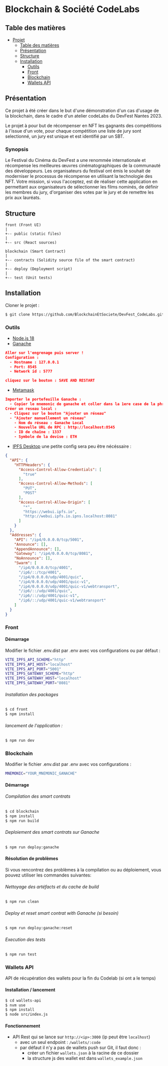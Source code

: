 # Blockchain & Société CodeLabs

## Table des matières
- [Projet](#blockchain--société-codelabs)
  - [Table des matières](#table-des-matières)
  - [Présentation](#presentation)
  - [Structure](#structure)
  - [Installation](#installation)
    - [Outils](#outils)
    - [Front](#front)
    - [Blockchain](#blockchain)
    - [Wallets API](#wallets-api)

<a name="presentation"></a>
## Présentation
Ce projet à été créer dans le but d'une démonstration d'un cas d'usage de la blockchain,
dans le cadre d'un atelier codeLabs du DevFest Nantes 2023.

Le projet à pour but de récompenser en NFT les gagnants des compétitions à l'issue d'un vote, 
pour chaque compétition une liste de jury sont selectionné, un jury est unique et est identifié 
par un SBT.

### Synopsis
Le Festival du Cinéma du DevFest a une renommée internationale et récompense les meilleures œuvres cinématographiques de la communauté des développeurs.
Les organisateurs du festival ont émis le souhait de moderniser le processus de récompense en utilisant la technologie des NFT. Votre mission,
si vous l'acceptez, est de réaliser cette application en permettant aux organisateurs de sélectionner les films nominés,
de définir les membres du jury, d'organiser des votes par le jury et de remettre les prix aux lauréats.

<a name="structure"></a>
## Structure
```
front (Front UI)
|
+-- public (static files)
|
+-- src (React sources)

blockchain (Smart Contract)
|
+-- contracts (Solidity source file of the smart contract)
|
+-- deploy (Deployment script)
|
+-- test (Unit tests)
```

<a name="installation"></a>
## Installation
Cloner le projet :
```bash 
$ git clone https://github.com/BlockchainEtSociete/DevFest_CodeLabs.git
```

<a name="outils"></a>
### Outils
- [Node.js 18](https://nodejs.org/fr/download)
- [Ganache](https://trufflesuite.com/ganache/)
```json
Aller sur l'engrenage puis server !
Configuration :
  - Hostname : 127.0.0.1
  - Port: 8545
  - Network id : 5777

cliquez sur le bouton : SAVE AND RESTART
```
- [Metamask](https://metamask.io/)
```json
Importer le portefeuille Ganache :
  - Copier le mnemonic de ganache et coller dans la 1ere case de la phrase de récupération.
Créer un reseau local : 
  - Cliquez sur le bouton "Ajouter un réseau"
  - "Ajouter manuellement un réseau"
    - Nom du réseau : Ganache Local
    - Nouvelle URL de RPC : http://localhost:8545
    - ID de chaîne : 1337
    - Symbole de la devise : ETH
```
- [IPFS Desktop](https://docs.ipfs.tech/install/ipfs-desktop/)
une petite config sera peu être nécéssaire :
```json
{
  "API": {
    "HTTPHeaders": {
      "Access-Control-Allow-Credentials": [
        "true"
      ],
      "Access-Control-Allow-Methods": [
        "PUT",
        "POST"
      ],
      "Access-Control-Allow-Origin": [
        "*",
        "https://webui.ipfs.io",
        "http://webui.ipfs.io.ipns.localhost:8081"
      ]
    }
  },
  "Addresses": {
    "API": "/ip4/0.0.0.0/tcp/5001",
    "Announce": [],
    "AppendAnnounce": [],
    "Gateway": "/ip4/0.0.0.0/tcp/8081",
    "NoAnnounce": [],
    "Swarm": [
      "/ip4/0.0.0.0/tcp/4001",
      "/ip6/::/tcp/4001",
      "/ip4/0.0.0.0/udp/4001/quic",
      "/ip4/0.0.0.0/udp/4001/quic-v1",
      "/ip4/0.0.0.0/udp/4001/quic-v1/webtransport",
      "/ip6/::/udp/4001/quic",
      "/ip6/::/udp/4001/quic-v1",
      "/ip6/::/udp/4001/quic-v1/webtransport"
    ]
  }
}
```

<a name="front"></a>
### Front
#### Démarrage
Modifier le fichier .env.dist par .env avec vos configurations ou par défaut :
```bash
VITE_IPFS_API_SCHEME="http"
VITE_IPFS_API_HOST="localhost"
VITE_IPFS_API_PORT="5001"
VITE_IPFS_GATEWAY_SCHEME="http"
VITE_IPFS_GATEWAY_HOST="localhost"
VITE_IPFS_GATEWAY_PORT="8081"
```
###### Installation des packages
```bash 
$ cd front
$ npm install
```
###### lancement de l'application :
```bash 
$ npm run dev
```

<a name="blockchain"></a>
### Blockchain

Modifier le fichier .env.dist par .env avec vos configurations :
```bash
MNEMONIC="YOUR_MNEMONIC_GANACHE"
```

#### Démarrage

###### Compilation des smart contrats
```bash
$ cd blockchain
$ npm install
$ npm run build
```

###### Deploiement des smart contrats sur Ganache
```bash
$ npm run deploy:ganache
```

#### Résolution de problèmes

Si vous rencontrez des problèmes à la compilation ou au déploiement, vous pouvez utiliser les commandes suivantes:

###### Nettoyage des artéfacts et du cache de build
```bash
$ npm run clean
```

###### Deploy et reset smart contrat with Ganache (si besoin)
```bash
$ npm run deploy:ganache:reset
```

###### Execution des tests
```bash
$ npm run test
```

<a name="wallets-api"></a>
### Wallets API

API de récupération des wallets pour la fin du Codelab (si ont a le temps)

#### Installation / lancement
```bash
$ cd wallets-api
$ nvm use
$ npm install
$ node src/index.js
```

#### Fonctionnement
- API Rest qui se lance sur `http://<ip>:3000` (ip peut être `localhost`)
  - avec un seul endpoint : `/wallets/:code`
  - par défaut il n'y a pas de wallets push sur Git, il faut donc :
    - créer un fichier `wallets.json` à la racine de ce dossier
    - la structure js des wallet est dans `wallets_example.json`

